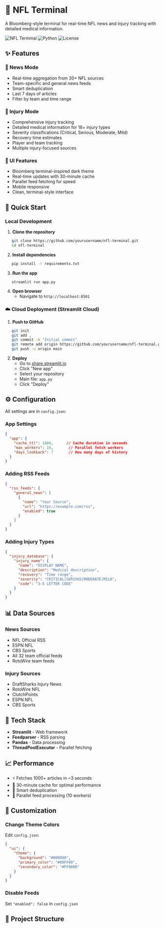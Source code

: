 # 🏈 NFL Terminal

A Bloomberg-style terminal for real-time NFL news and injury tracking with detailed medical information.

![NFL Terminal](https://img.shields.io/badge/streamlit-1.29.0-FF4B4B?logo=streamlit)
![Python](https://img.shields.io/badge/python-3.8+-blue?logo=python)
![License](https://img.shields.io/badge/license-MIT-green)

## ✨ Features

### 📰 News Mode
- Real-time aggregation from 30+ NFL sources
- Team-specific and general news feeds
- Smart deduplication
- Last 7 days of articles
- Filter by team and time range

### 🏥 Injury Mode
- Comprehensive injury tracking
- Detailed medical information for 18+ injury types
- Severity classifications (Critical, Serious, Moderate, Mild)
- Recovery time estimates
- Player and team tracking
- Multiple injury-focused sources

### 🎨 UI Features
- Bloomberg terminal-inspired dark theme
- Real-time updates with 30-minute cache
- Parallel feed fetching for speed
- Mobile responsive
- Clean, terminal-style interface

## 🚀 Quick Start

### Local Development

1. **Clone the repository**
```bash
   git clone https://github.com/yourusername/nfl-terminal.git
   cd nfl-terminal
```

2. **Install dependencies**
```bash
   pip install -r requirements.txt
```

3. **Run the app**
```bash
   streamlit run app.py
```

4. **Open browser**
   - Navigate to `http://localhost:8501`

### ☁️ Cloud Deployment (Streamlit Cloud)

1. **Push to GitHub**
```bash
   git init
   git add .
   git commit -m "Initial commit"
   git remote add origin https://github.com/yourusername/nfl-terminal.git
   git push -u origin main
```

2. **Deploy**
   - Go to [share.streamlit.io](https://share.streamlit.io)
   - Click "New app"
   - Select your repository
   - Main file: `app.py`
   - Click "Deploy"

## ⚙️ Configuration

All settings are in `config.json`:

### App Settings
```json
{
  "app": {
    "cache_ttl": 1800,      // Cache duration in seconds
    "max_workers": 10,       // Parallel fetch workers
    "days_lookback": 7       // How many days of history
  }
}
```

### Adding RSS Feeds
```json
{
  "rss_feeds": {
    "general_news": [
      {
        "name": "Your Source",
        "url": "https://example.com/rss",
        "enabled": true
      }
    ]
  }
}
```

### Adding Injury Types
```json
{
  "injury_database": {
    "injury_name": {
      "name": "DISPLAY NAME",
      "description": "Medical description",
      "recovery": "Time range",
      "severity": "CRITICAL|SERIOUS|MODERATE|MILD",
      "code": "3-5 LETTER CODE"
    }
  }
}
```

## 📊 Data Sources

### News Sources
- NFL Official RSS
- ESPN NFL
- CBS Sports
- All 32 team official feeds
- RotoWire team feeds

### Injury Sources
- DraftSharks Injury News
- RotoWire NFL
- ClutchPoints
- ESPN NFL
- CBS Sports

## 🔧 Tech Stack

- **Streamlit** - Web framework
- **Feedparser** - RSS parsing
- **Pandas** - Data processing
- **ThreadPoolExecutor** - Parallel fetching

## 📈 Performance

- ⚡ Fetches 1000+ articles in ~3 seconds
- 💾 30-minute cache for optimal performance
- 🔄 Smart deduplication
- 🚀 Parallel feed processing (10 workers)

## 🎨 Customization

### Change Theme Colors
Edit `config.json`:
```json
{
  "ui": {
    "theme": {
      "background": "#000000",
      "primary_color": "#00FF00",
      "secondary_color": "#FF0000"
    }
  }
}
```

### Disable Feeds
Set `"enabled": false` in `config.json`

## 📝 Project Structure
